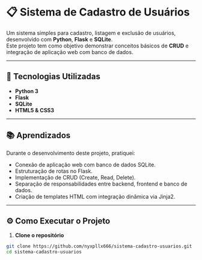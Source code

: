 # 📋 Sistema de Cadastro de Usuários

Um sistema simples para cadastro, listagem e exclusão de usuários, desenvolvido com **Python**, **Flask** e **SQLite**.  
Este projeto tem como objetivo demonstrar conceitos básicos de **CRUD** e integração de aplicação web com banco de dados.

---

## 🚀 Tecnologias Utilizadas
- **Python 3**
- **Flask**
- **SQLite**
- **HTML5 & CSS3**

---

## 📚 Aprendizados
Durante o desenvolvimento deste projeto, pratiquei:
- Conexão de aplicação web com banco de dados SQLite.
- Estruturação de rotas no Flask.
- Implementação de CRUD (Create, Read, Delete).
- Separação de responsabilidades entre backend, frontend e banco de dados.
- Criação de templates HTML com integração dinâmica via Jinja2.

---

## ⚙️ Como Executar o Projeto

1. **Clone o repositório**
```bash
git clone https://github.com/nyxpllx666/sistema-cadastro-usuarios.git
cd sistema-cadastro-usuarios
